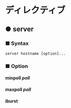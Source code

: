 # ディレクティブ
## ● server
### ■ Syntax
```
server hostname [option]...
```

### ■ Option
#### minpoll *poll*
#### maxpoll *poll*
#### iburst
